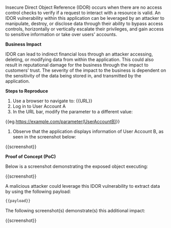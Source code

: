 Insecure Direct Object Reference (IDOR) occurs when there are no access control checks to verify if a request to interact with a resource is valid. An IDOR vulnerability within this application can be leveraged by an attacker to manipulate, destroy, or disclose data through their ability to bypass access controls, horizontally or vertically escalate their privileges, and gain access to sensitive information or take over users' accounts.

**Business Impact**

IDOR can lead to indirect financial loss through an attacker accessing, deleting, or modifying data from within the application. This could also result in reputational damage for the business through the impact to customers’ trust. The severity of the impact to the business is dependent on the sensitivity of the data being stored in, and transmitted by the application.

**Steps to Reproduce**

1. Use a browser to navigate to: {{URL}}
1. Log in to User Account A
1. In the URL bar, modify the parameter to a different value:

{{eg.<https://example.com/parameter(UserAccountB)>}}

1. Observe that the application displays information of User Account B, as seen in the screenshot below:  

{{screenshot}}

**Proof of Concept (PoC)**

Below is a screenshot demonstrating the exposed object executing:

{{screenshot}}

A malicious attacker could leverage this IDOR vulnerability to extract data by using the following payload:  
  
``` bash
{{payload}}
```

The following screenshot(s) demonstrate(s) this additional impact:

{{screenshot}}
